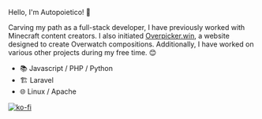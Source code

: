 
Hello, I'm Autopoietico! 🖖

Carving my path as a full-stack developer, I have previously worked with Minecraft content creators. I also initiated [Overpicker.win](https://www.overpicker.win), a website designed to create Overwatch compositions. Additionally, I have worked on various other projects during my free time. 😊

- 📚 Javascript / PHP / Python
- 🏗️ Laravel
- 🌐 Linux / Apache 

[![ko-fi](https://ko-fi.com/img/githubbutton_sm.svg)](https://ko-fi.com/Q5Q14F2OD)
